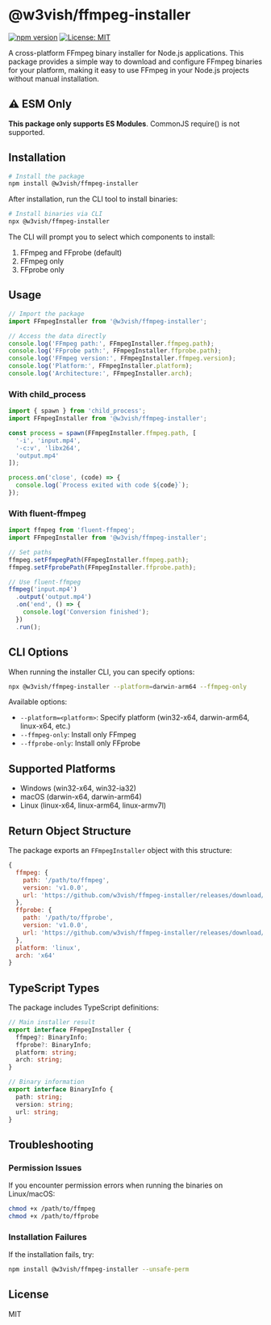 # @w3vish/ffmpeg-installer

[![npm version](https://img.shields.io/npm/v/@w3vish/ffmpeg-installer.svg)](https://www.npmjs.com/package/@w3vish/ffmpeg-installer)
[![License: MIT](https://img.shields.io/badge/License-MIT-yellow.svg)](https://opensource.org/licenses/MIT)

A cross-platform FFmpeg binary installer for Node.js applications. This package provides a simple way to download and configure FFmpeg binaries for your platform, making it easy to use FFmpeg in your Node.js projects without manual installation.

## ⚠️ ESM Only
**This package only supports ES Modules**. CommonJS require() is not supported.

## Installation

```bash
# Install the package
npm install @w3vish/ffmpeg-installer
```

After installation, run the CLI tool to install binaries:

```bash
# Install binaries via CLI
npx @w3vish/ffmpeg-installer
```

The CLI will prompt you to select which components to install:
1. FFmpeg and FFprobe (default)
2. FFmpeg only
3. FFprobe only

## Usage

```javascript
// Import the package
import FFmpegInstaller from '@w3vish/ffmpeg-installer';

// Access the data directly
console.log('FFmpeg path:', FFmpegInstaller.ffmpeg.path);
console.log('FFprobe path:', FFmpegInstaller.ffprobe.path);
console.log('FFmpeg version:', FFmpegInstaller.ffmpeg.version);
console.log('Platform:', FFmpegInstaller.platform);
console.log('Architecture:', FFmpegInstaller.arch);
```

### With child_process

```javascript
import { spawn } from 'child_process';
import FFmpegInstaller from '@w3vish/ffmpeg-installer';

const process = spawn(FFmpegInstaller.ffmpeg.path, [
  '-i', 'input.mp4',
  '-c:v', 'libx264',
  'output.mp4'
]);

process.on('close', (code) => {
  console.log(`Process exited with code ${code}`);
});
```

### With fluent-ffmpeg

```javascript
import ffmpeg from 'fluent-ffmpeg';
import FFmpegInstaller from '@w3vish/ffmpeg-installer';

// Set paths
ffmpeg.setFfmpegPath(FFmpegInstaller.ffmpeg.path);
ffmpeg.setFfprobePath(FFmpegInstaller.ffprobe.path);

// Use fluent-ffmpeg
ffmpeg('input.mp4')
  .output('output.mp4')
  .on('end', () => {
    console.log('Conversion finished');
  })
  .run();
```

## CLI Options

When running the installer CLI, you can specify options:

```bash
npx @w3vish/ffmpeg-installer --platform=darwin-arm64 --ffmpeg-only
```

Available options:
- `--platform=<platform>`: Specify platform (win32-x64, darwin-arm64, linux-x64, etc.)
- `--ffmpeg-only`: Install only FFmpeg
- `--ffprobe-only`: Install only FFprobe

## Supported Platforms

- Windows (win32-x64, win32-ia32)
- macOS (darwin-x64, darwin-arm64)
- Linux (linux-x64, linux-arm64, linux-armv7l)

## Return Object Structure

The package exports an `FFmpegInstaller` object with this structure:

```javascript
{
  ffmpeg: {
    path: '/path/to/ffmpeg',
    version: 'v1.0.0',
    url: 'https://github.com/w3vish/ffmpeg-installer/releases/download/v1.0.0/linux-x64-ffmpeg'
  },
  ffprobe: {
    path: '/path/to/ffprobe',
    version: 'v1.0.0',
    url: 'https://github.com/w3vish/ffmpeg-installer/releases/download/v1.0.0/linux-x64-ffprobe'
  },
  platform: 'linux',
  arch: 'x64'
}
```

## TypeScript Types

The package includes TypeScript definitions:

```typescript
// Main installer result
export interface FFmpegInstaller {
  ffmpeg?: BinaryInfo;
  ffprobe?: BinaryInfo;
  platform: string;
  arch: string;
}

// Binary information
export interface BinaryInfo {
  path: string;
  version: string;
  url: string;
}
```

## Troubleshooting

### Permission Issues

If you encounter permission errors when running the binaries on Linux/macOS:

```bash
chmod +x /path/to/ffmpeg
chmod +x /path/to/ffprobe
```

### Installation Failures

If the installation fails, try:

```bash
npm install @w3vish/ffmpeg-installer --unsafe-perm
```

## License

MIT